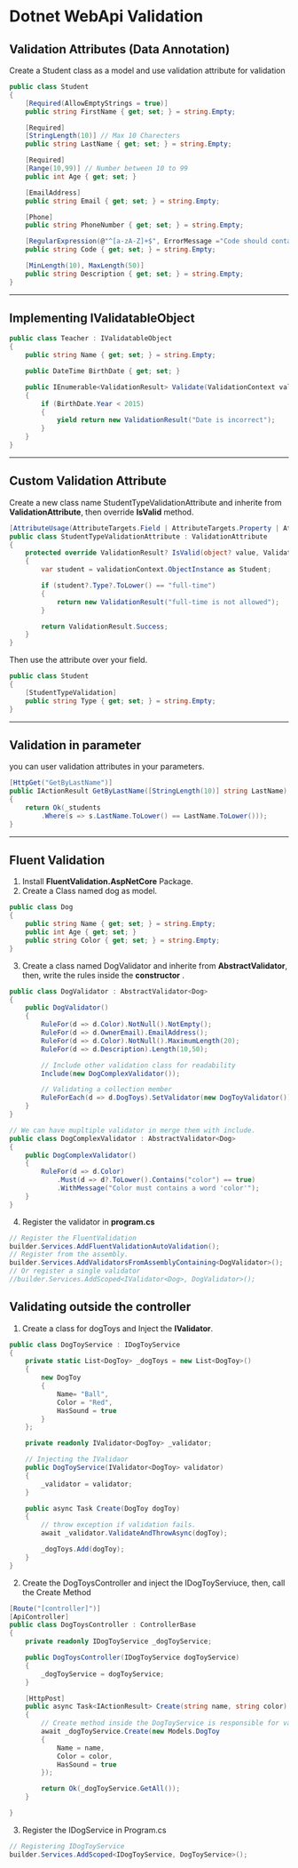 # Dotnet WebApi Validation

## Validation Attributes (Data Annotation)
Create a Student class as a model and use validation attribute for validation

```C#
public class Student
{
    [Required(AllowEmptyStrings = true)]
    public string FirstName { get; set; } = string.Empty;

    [Required]
    [StringLength(10)] // Max 10 Charecters
    public string LastName { get; set; } = string.Empty;

    [Required]
    [Range(10,99)] // Number between 10 to 99
    public int Age { get; set; }

    [EmailAddress]
    public string Email { get; set; } = string.Empty;

    [Phone]
    public string PhoneNumber { get; set; } = string.Empty;

    [RegularExpression(@"^[a-zA-Z]+$", ErrorMessage ="Code should contain only a-z letters")]
    public string Code { get; set; } = string.Empty;

    [MinLength(10), MaxLength(50)]
    public string Description { get; set; } = string.Empty;
}
```
---
## Implementing IValidatableObject
```C#
public class Teacher : IValidatableObject
{
    public string Name { get; set; } = string.Empty;

    public DateTime BirthDate { get; set; }

    public IEnumerable<ValidationResult> Validate(ValidationContext validationContext)
    {
        if (BirthDate.Year < 2015)
        {
            yield return new ValidationResult("Date is incorrect");
        }
    }
}
```
---

## Custom Validation Attribute
Create a new class name StudentTypeValidationAttribute and inherite from **ValidationAttribute**, then override **IsValid** method.

```C#
[AttributeUsage(AttributeTargets.Field | AttributeTargets.Property | AttributeTargets.Parameter, AllowMultiple = false)]
public class StudentTypeValidationAttribute : ValidationAttribute
{
    protected override ValidationResult? IsValid(object? value, ValidationContext validationContext)
    {
        var student = validationContext.ObjectInstance as Student;

        if (student?.Type?.ToLower() == "full-time")
        {
            return new ValidationResult("full-time is not allowed");
        }

        return ValidationResult.Success;
    }
}
```
Then use the attribute over your field.
```C#
public class Student
{
    [StudentTypeValidation]
    public string Type { get; set; } = string.Empty;
}
```
---
## Validation in parameter
you can user validation attributes in your parameters.

```C#
[HttpGet("GetByLastName")]
public IActionResult GetByLastName([StringLength(10)] string LastName)
{
    return Ok(_students
        .Where(s => s.LastName.ToLower() == LastName.ToLower()));
}
```
---

## Fluent Validation
1. Install **FluentValidation.AspNetCore** Package.
2. Create a Class named dog as model.
```C#
public class Dog
{
    public string Name { get; set; } = string.Empty;
    public int Age { get; set; }
    public string Color { get; set; } = string.Empty;
}
```
3. Create a class named DogValidator and inherite from **AbstractValidator**, then, write the rules inside the **constructor** .
```C#
public class DogValidator : AbstractValidator<Dog>
{
    public DogValidator()
    {
        RuleFor(d => d.Color).NotNull().NotEmpty();
        RuleFor(d => d.OwnerEmail).EmailAddress();
        RuleFor(d => d.Color).NotNull().MaximumLength(20);
        RuleFor(d => d.Description).Length(10,50);

        // Include other validation class for readability
        Include(new DogComplexValidator());

        // Validating a collection member
        RuleForEach(d => d.DogToys).SetValidator(new DogToyValidator());
    }
}

// We can have mupltiple validator in merge them with include.
public class DogComplexValidator : AbstractValidator<Dog>
{
    public DogComplexValidator()
    {
        RuleFor(d => d.Color)
            .Must(d => d?.ToLower().Contains("color") == true)
            .WithMessage("Color must contains a word 'color'");
    }
}
```
4. Register the validator in **program.cs**
```C#
// Register the FluentValidation
builder.Services.AddFluentValidationAutoValidation();
// Register from the assembly.
builder.Services.AddValidatorsFromAssemblyContaining<DogValidator>();
// Or register a single validator
//builder.Services.AddScoped<IValidator<Dog>, DogValidator>();
```

## Validating outside the controller
1. Create a class for dogToys and Inject the **IValidator**.
```C#
public class DogToyService : IDogToyService
{
    private static List<DogToy> _dogToys = new List<DogToy>()
    {
        new DogToy
        {
            Name= "Ball",
            Color = "Red",
            HasSound = true
        }
    };

    private readonly IValidator<DogToy> _validator;

    // Injecting the IValidaor
    public DogToyService(IValidator<DogToy> validator)
    {
        _validator = validator;
    }

    public async Task Create(DogToy dogToy)
    {
        // throw exception if validation fails.
        await _validator.ValidateAndThrowAsync(dogToy);

        _dogToys.Add(dogToy);
    }
}
```
2. Create the DogToysController and inject the IDogToyServiuce,  then, call the Create Method
```C#
[Route("[controller]")]
[ApiController]
public class DogToysController : ControllerBase
{
    private readonly IDogToyService _dogToyService;

    public DogToysController(IDogToyService dogToyService)
    {
        _dogToyService = dogToyService;
    }

    [HttpPost]
    public async Task<IActionResult> Create(string name, string color)
    {
        // Create method inside the DogToyService is responsible for validation
        await _dogToyService.Create(new Models.DogToy
        { 
            Name = name,
            Color = color,
            HasSound = true 
        });

        return Ok(_dogToyService.GetAll());
    }

}
```
3. Register the IDogService in Program.cs
```C#
// Registering IDogToyService
builder.Services.AddScoped<IDogToyService, DogToyService>();
```